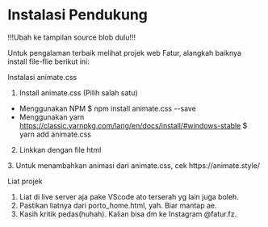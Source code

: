 # Instalasi Pendukung

!!!Ubah ke tampilan source blob dulu!!!

Untuk pengalaman terbaik melihat projek web Fatur, alangkah baiknya install file-flie berikut ini:

Instalasi animate.css
1. Install animate.css (Pilih salah satu)
  - Menggunakan NPM
    $ npm install animate.css --save
  - Menggunakan yarn
    https://classic.yarnpkg.com/lang/en/docs/install/#windows-stable
    $ yarn add animate.css
2. Linkkan dengan file html
  <head>
    <link
      rel="stylesheet"
      href="https://cdnjs.cloudflare.com/ajax/libs/animate.css/4.1.1/animate.min.css"
    />
  </head>
3. Untuk menambahkan animasi dari animate.css, cek https://animate.style/

Liat projek
1. Liat di live server aja pake VScode ato terserah yg lain juga boleh.
2. Pastikan liatnya dari porto_home.html, yah. Biar mantap ae.
3. Kasih kritik pedas(huhah). Kalian bisa dm ke Instagram @fatur.fz.
